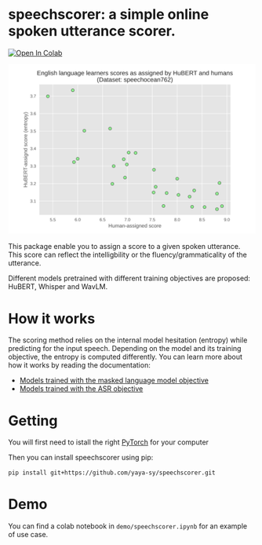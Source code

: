 # speechscorer: a simple online spoken utterance scorer.
[![Open In Colab](https://colab.research.google.com/assets/colab-badge.svg)](https://colab.research.google.com/github/yaya-sy/speechscorer/blob/main/demo/speechscorer.ipynb)

<p align="center">
    <img width="580" alt="speechocean correlations" src="plots/hubert-mlm-scorer.png">
</p>

This package enable you to assign a score to a given spoken utterance. This score can reflect the intelligbility or the fluency/grammaticality of the utterance.

Different models pretrained with different training objectives are proposed: HuBERT, Whisper and WavLM.

# How it works
The scoring method relies on the internal model hesitation (entropy) while predicting for the input speech. Depending on the model and its training objective, the entropy is computed differently. You can learn more about how it works by reading the documentation:
- [Models trained with the masked language model objective](docs/masked_language_modeling.md)
- [Models trained with the ASR objective](docs/masked_language_modeling.md)

# Getting

You will first need to istall the right [PyTorch](https://pytorch.org/get-started/locally/) for your computer

Then you can install speechscorer using pip:
```bash
pip install git+https://github.com/yaya-sy/speechscorer.git
```

# Demo

You can find a colab notebook in `demo/speechscorer.ipynb` for an example of use case.